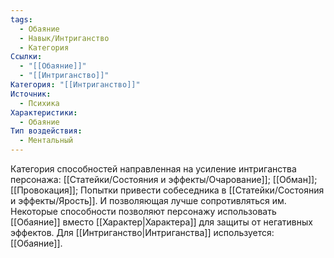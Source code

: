 ```yaml
---
tags:
  - Обаяние
  - Навык/Интриганство
  - Категория
Ссылки:
  - "[[Обаяние]]"
  - "[[Интриганство]]"
Категория: "[[Интриганство]]"
Источник:
  - Психика
Характеристики:
  - Обаяние
Тип воздействия:
  - Ментальный
---
```

Категория способностей направленная на усиление интриганства персонажа: [[Статейки/Состояния и эффекты/Очарование]]; [[Обман]]; [[Провокация]]; Попытки привести собеседника в [[Статейки/Состояния и эффекты/Ярость]]. И позволяющая лучше сопротивляться им. Некоторые способности позволяют персонажу использовать [[Обаяние]] вместо [[Характер|Характера]] для защиты от негативных эффектов. Для [[Интриганство|Интриганства]] используется: [[Обаяние]].